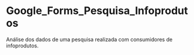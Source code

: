# Google_Forms_Pesquisa_Infoprodutos
 Análise dos dados de uma pesquisa realizada com consumidores de infoprodutos.
